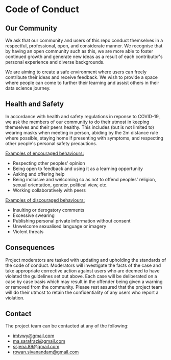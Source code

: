 # Code of Conduct

## Our Community

We ask that our community and users of this repo conduct themselves in a respectful, professional, open, and considerate manner.
We recognise that by having an open community such as this, we are more able to foster continued growth and generate new ideas as a result of each contributor's
personal experience and diverse backgrounds.

We are aiming to create a safe environment where users can freely contribute their ideas and receive feedback. We wish to provide a space where people can come
to further their learning and assist others in their data science journey.

## Health and Safety

In accordance with health and safety regulations in reponse to COVID-19, we ask the members of our community to do their utmost in keeping themselves and
their peers healthy. This includes (but is not limited to) wearing masks when meeting in person, abiding by the 2m distance rule where possible, staying home
if presenting with symptoms, and respecting other people's personal safety precautions.


<ins>Examples of encouraged behaviours:

* Respecting other peoples' opinion
* Being open to feedback and using it as a learning opportunity
* Asking and offering help
* Being inclusive and welcoming so as not to offend peoples' religion, sexual orientation, gender, political view, etc.
* Working collaboratively with peers

<ins>Examples of discouraged behaviours:

* Insulting or derogatory comments
* Excessive swearing
* Publishing personal private information without consent
* Unwelcome sexualised language or imagery
* Violent threats



## Consequences
Project moderators are tasked with updating and upholding the standards of the code of conduct.
Moderators will investigate the facts of the case and take appropriate corrective action against users who are deemed to have violated the guidelines set out above.
Each case will be deliberated on a case by case basis which may result in the offender being given a warning or removed from the community.
Please rest assured that the project team will do their utmost to retain the confidentiality of any users who report a violation.


## Contact
The project team can be contacted at any of the following:
  * imtvwy@gmail.com
  * ma.sarafrazi@gmail.com
  * ssjena.89@gmail.com
  * rowan.sivanandam@gmail.com
